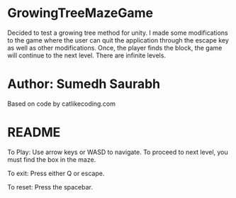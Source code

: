 # GrowingTreeMazeGame
Decided to test a growing tree method for unity. I made some modifications to the game where the user can quit the application through the escape key as well as other modifications. Once, the player finds the block, the game will continue to the next level. There are infinite levels.



# Author: Sumedh Saurabh
Based on code by catlikecoding.com


# README

To Play:
Use arrow keys or WASD to navigate. To proceed to next level, you must find the box in the maze.

To exit:
Press either Q or escape.

To reset:
Press the spacebar.

